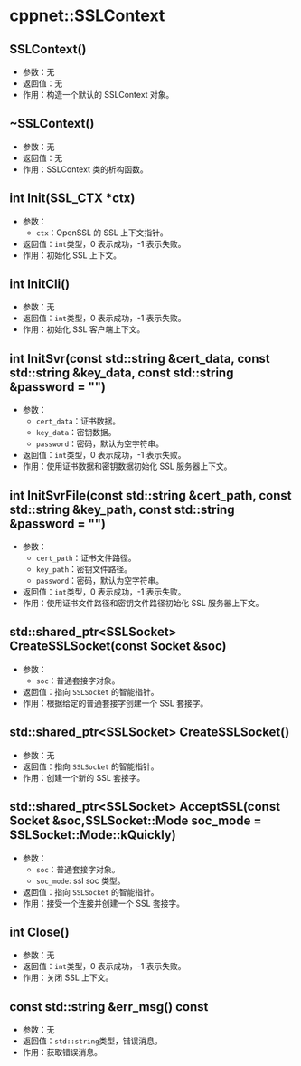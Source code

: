 # cppnet::SSLContext
## SSLContext()
- 参数：无
- 返回值：无
- 作用：构造一个默认的 SSLContext 对象。
## ~SSLContext()
- 参数：无
- 返回值：无
- 作用：SSLContext 类的析构函数。
## int Init(SSL_CTX *ctx)
- 参数：
    - `ctx`：OpenSSL 的 SSL 上下文指针。
- 返回值：`int`类型，0 表示成功，-1 表示失败。
- 作用：初始化 SSL 上下文。
## int InitCli()
- 参数：无
- 返回值：`int`类型，0 表示成功，-1 表示失败。
- 作用：初始化 SSL 客户端上下文。
## int InitSvr(const std::string &cert_data, const std::string &key_data, const std::string &password = "")
- 参数：
    - `cert_data`：证书数据。
    - `key_data`：密钥数据。
    - `password`：密码，默认为空字符串。
- 返回值：`int`类型，0 表示成功，-1 表示失败。
- 作用：使用证书数据和密钥数据初始化 SSL 服务器上下文。
## int InitSvrFile(const std::string &cert_path, const std::string &key_path, const std::string &password = "")
- 参数：
    - `cert_path`：证书文件路径。
    - `key_path`：密钥文件路径。
    - `password`：密码，默认为空字符串。
- 返回值：`int`类型，0 表示成功，-1 表示失败。
- 作用：使用证书文件路径和密钥文件路径初始化 SSL 服务器上下文。
## std::shared_ptr\<SSLSocket\> CreateSSLSocket(const Socket &soc)
- 参数：
    - `soc`：普通套接字对象。
- 返回值：指向 `SSLSocket` 的智能指针。
- 作用：根据给定的普通套接字创建一个 SSL 套接字。
## std::shared_ptr\<SSLSocket\> CreateSSLSocket()
- 参数：无
- 返回值：指向 `SSLSocket` 的智能指针。
- 作用：创建一个新的 SSL 套接字。
## std::shared_ptr\<SSLSocket\> AcceptSSL(const Socket &soc,SSLSocket::Mode soc_mode = SSLSocket::Mode::kQuickly)
- 参数：
    - `soc`：普通套接字对象。
    - `soc_mode`: ssl soc 类型。
- 返回值：指向 `SSLSocket` 的智能指针。
- 作用：接受一个连接并创建一个 SSL 套接字。
## int Close()
- 参数：无
- 返回值：`int`类型，0 表示成功，-1 表示失败。
- 作用：关闭 SSL 上下文。
## const std::string &err_msg() const
- 参数：无
- 返回值：`std::string`类型，错误消息。
- 作用：获取错误消息。
